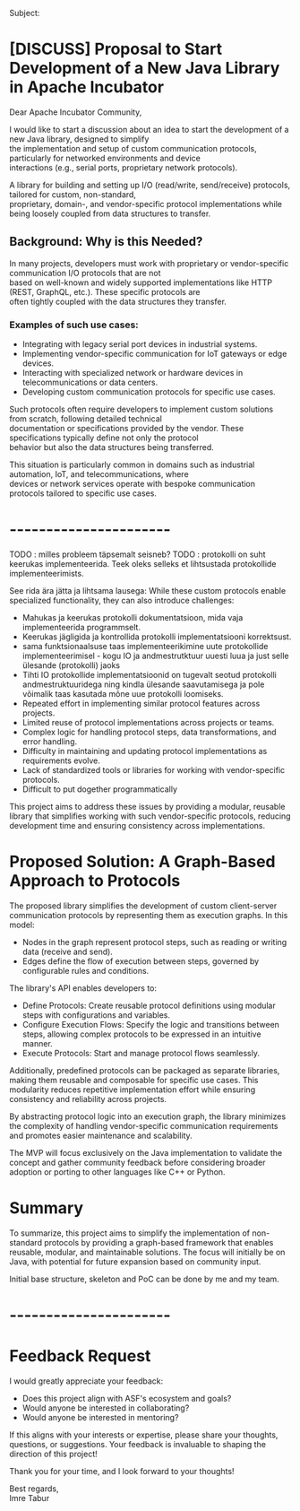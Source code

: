 Subject:

# [DISCUSS] Proposal to Start Development of a New Java Library in Apache Incubator

Dear Apache Incubator Community,

I would like to start a discussion about an idea to start the development of a new Java library, designed to simplify  
the implementation and setup of custom communication protocols, particularly for networked environments and device  
interactions (e.g., serial ports, proprietary network protocols).

A library for building and setting up I/O (read/write, send/receive) protocols, tailored for custom, non-standard,  
proprietary, domain-, and vendor-specific protocol implementations while being loosely coupled from data structures to
transfer.

## Background: Why is this Needed?

In many projects, developers must work with proprietary or vendor-specific communication I/O protocols that are not  
based on well-known and widely supported implementations like HTTP (REST, GraphQL, etc.). These specific protocols are  
often tightly coupled with the data structures they transfer.

### Examples of such use cases:

* Integrating with legacy serial port devices in industrial systems.
* Implementing vendor-specific communication for IoT gateways or edge devices.
* Interacting with specialized network or hardware devices in telecommunications or data centers.
* Developing custom communication protocols for specific use cases.

Such protocols often require developers to implement custom solutions from scratch, following detailed technical  
documentation or specifications provided by the vendor. These specifications typically define not only the protocol  
behavior but also the data structures being transferred.

This situation is particularly common in domains such as industrial automation, IoT, and telecommunications, where  
devices or network services operate with bespoke communication protocols tailored to specific use cases.

# ----------------------

TODO : milles probleem täpsemalt seisneb?
TODO : protokolli on suht keerukas implementeerida. Teek oleks selleks et lihtsustada protokollide implementeerimists.

See rida ära jätta ja lihtsama lausega: While these custom protocols enable specialized functionality, they can also
introduce challenges:

* Mahukas ja keerukas protokolli dokumentatsioon, mida vaja implementeerida programmselt.
* Keerukas jägligida ja kontrollida protokolli implementatsiooni korrektsust.
* sama funktsionaalsuse taas implementeerikimine uute protokollide implementeerimisel - kogu IO ja andmestrutktuur
  uuesti luua ja just selle ülesande (protokolli) jaoks
* Tihti IO protokollide implementatsioonid on tugevalt seotud protokolli andmestruktuuridega ning kindla ülesande
  saavutamisega ja pole võimalik taas kasutada mõne uue protokolli loomiseks.
* Repeated effort in implementing similar protocol features across projects.
* Limited reuse of protocol implementations across projects or teams.
* Complex logic for handling protocol steps, data transformations, and error handling.
* Difficulty in maintaining and updating protocol implementations as requirements evolve.
* Lack of standardized tools or libraries for working with vendor-specific protocols.
* Difficult to put dogether programmatically

This project aims to address these issues by providing a modular, reusable library that simplifies working with such
vendor-specific protocols, reducing development time and ensuring consistency across implementations.

# Proposed Solution: A Graph-Based Approach to Protocols

The proposed library simplifies the development of custom client-server communication protocols by representing them as
execution graphs. In this model:

* Nodes in the graph represent protocol steps, such as reading or writing data (receive and send).
* Edges define the flow of execution between steps, governed by configurable rules and conditions.

The library's API enables developers to:

* Define Protocols: Create reusable protocol definitions using modular steps with configurations and variables.
* Configure Execution Flows: Specify the logic and transitions between steps, allowing complex protocols to be expressed
  in an intuitive manner.
* Execute Protocols: Start and manage protocol flows seamlessly.

Additionally, predefined protocols can be packaged as separate libraries, making them reusable and composable for
specific use cases. This modularity reduces repetitive implementation effort while ensuring consistency and reliability
across projects.

By abstracting protocol logic into an execution graph, the library minimizes the complexity of handling vendor-specific
communication requirements and promotes easier maintenance and scalability.

The MVP will focus exclusively on the Java implementation to validate the concept and gather community feedback before
considering broader adoption or porting to other languages like C++ or Python.

# Summary

To summarize, this project aims to simplify the implementation of non-standard protocols by providing a graph-based
framework that enables reusable, modular, and maintainable solutions. The focus will initially be on Java, with
potential for future expansion based on community input.

Initial base structure, skeleton and PoC can be done by me and my team.

# ----------------------

# Feedback Request

I would greatly appreciate your feedback:

- Does this project align with ASF's ecosystem and goals?
- Would anyone be interested in collaborating?
- Would anyone be interested in mentoring?

If this aligns with your interests or expertise, please share your thoughts, questions, or suggestions. Your feedback is
invaluable to shaping the direction of this project!

Thank you for your time, and I look forward to your thoughts!

Best regards,  
Imre Tabur

